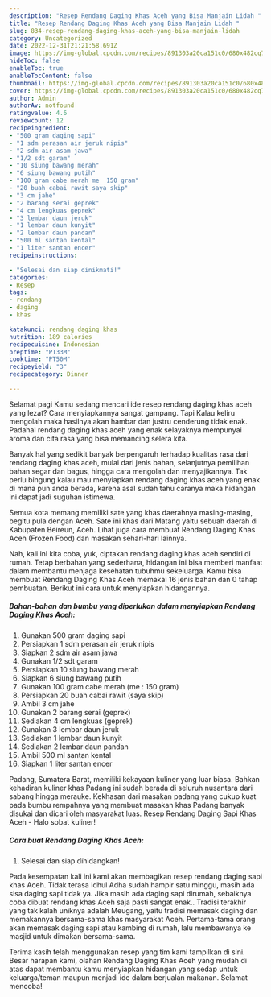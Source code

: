 ```yaml
---
description: "Resep Rendang Daging Khas Aceh yang Bisa Manjain Lidah "
title: "Resep Rendang Daging Khas Aceh yang Bisa Manjain Lidah "
slug: 834-resep-rendang-daging-khas-aceh-yang-bisa-manjain-lidah
category: Uncategorized
date: 2022-12-31T21:21:58.691Z
image: https://img-global.cpcdn.com/recipes/891303a20ca151c0/680x482cq70/rendang-daging-khas-aceh-foto-resep-utama.jpg
hideToc: false
enableToc: true
enableTocContent: false
thumbnail: https://img-global.cpcdn.com/recipes/891303a20ca151c0/680x482cq70/rendang-daging-khas-aceh-foto-resep-utama.jpg
cover: https://img-global.cpcdn.com/recipes/891303a20ca151c0/680x482cq70/rendang-daging-khas-aceh-foto-resep-utama.jpg
author: Admin
authorAv: notfound
ratingvalue: 4.6
reviewcount: 12
recipeingredient:
- "500 gram daging sapi"
- "1 sdm perasan air jeruk nipis"
- "2 sdm air asam jawa"
- "1/2 sdt garam"
- "10 siung bawang merah"
- "6 siung bawang putih"
- "100 gram cabe merah me  150 gram"
- "20 buah cabai rawit saya skip"
- "3 cm jahe"
- "2 barang serai geprek"
- "4 cm lengkuas geprek"
- "3 lembar daun jeruk"
- "1 lembar daun kunyit"
- "2 lembar daun pandan"
- "500 ml santan kental"
- "1 liter santan encer"
recipeinstructions:

- "Selesai dan siap dinikmati!"
categories:
- Resep
tags:
- rendang
- daging
- khas

katakunci: rendang daging khas 
nutrition: 189 calories
recipecuisine: Indonesian
preptime: "PT33M"
cooktime: "PT50M"
recipeyield: "3"
recipecategory: Dinner

---
```



Selamat pagi Kamu sedang mencari ide resep rendang daging khas aceh yang lezat? Cara menyiapkannya sangat gampang. Tapi Kalau keliru mengolah maka hasilnya akan hambar dan justru cenderung tidak enak. Padahal rendang daging khas aceh yang enak selayaknya mempunyai aroma dan cita rasa yang bisa memancing selera kita.


Banyak hal yang sedikit banyak berpengaruh terhadap kualitas rasa dari rendang daging khas aceh, mulai dari jenis bahan, selanjutnya pemilihan bahan segar dan bagus, hingga cara mengolah dan menyajikannya. Tak perlu bingung kalau mau menyiapkan rendang daging khas aceh yang enak di mana pun anda berada, karena asal sudah tahu caranya maka hidangan ini dapat jadi suguhan istimewa.

Semua kota memang memiliki sate yang khas daerahnya masing-masing, begitu pula dengan Aceh. Sate ini khas dari Matang yaitu sebuah daerah di Kabupaten Beireun, Aceh. Lihat juga cara membuat Rendang Daging Khas Aceh (Frozen Food) dan masakan sehari-hari lainnya.


Nah, kali ini kita coba, yuk, ciptakan rendang daging khas aceh sendiri di rumah. Tetap berbahan yang sederhana, hidangan ini bisa memberi manfaat dalam membantu menjaga kesehatan tubuhmu sekeluarga. Kamu bisa membuat Rendang Daging Khas Aceh memakai 16 jenis bahan dan 0 tahap pembuatan. Berikut ini cara untuk menyiapkan hidangannya.

<!--inarticleads1-->

##### Bahan-bahan dan bumbu yang diperlukan dalam menyiapkan Rendang Daging Khas Aceh:

1. Gunakan 500 gram daging sapi
1. Persiapkan 1 sdm perasan air jeruk nipis
1. Siapkan 2 sdm air asam jawa
1. Gunakan 1/2 sdt garam
1. Persiapkan 10 siung bawang merah
1. Siapkan 6 siung bawang putih
1. Gunakan 100 gram cabe merah (me : 150 gram)
1. Persiapkan 20 buah cabai rawit (saya skip)
1. Ambil 3 cm jahe
1. Gunakan 2 barang serai (geprek)
1. Sediakan 4 cm lengkuas (geprek)
1. Gunakan 3 lembar daun jeruk
1. Sediakan 1 lembar daun kunyit
1. Sediakan 2 lembar daun pandan
1. Ambil 500 ml santan kental
1. Siapkan 1 liter santan encer


Padang, Sumatera Barat, memiliki kekayaan kuliner yang luar biasa. Bahkan kehadiran kuliner khas Padang ini sudah berada di seluruh nusantara dari sabang hingga merauke. Kekhasan dari masakan padang yang cukup kuat pada bumbu rempahnya yang membuat masakan khas Padang banyak disukai dan dicari oleh masyarakat luas. Resep Rendang Daging Sapi Khas Aceh - Halo sobat kuliner! 

<!--inarticleads2-->

##### Cara buat Rendang Daging Khas Aceh:


1. Selesai dan siap dihidangkan!

Pada kesempatan kali ini kami akan membagikan resep rendang daging sapi khas Aceh. Tidak terasa Idhul Adha sudah hampir satu minggu, masih ada sisa daging sapi tidak ya. Jika masih ada daging sapi dirumah, sebaiknya coba dibuat rendang khas Aceh saja pasti sangat enak.. Tradisi terakhir yang tak kalah uniknya adalah Meugang, yaitu tradisi memasak daging dan memakannya bersama-sama khas masyarakat Aceh. Pertama-tama orang akan memasak daging sapi atau kambing di rumah, lalu membawanya ke masjid untuk dimakan bersama-sama. 

Terima kasih telah menggunakan resep yang tim kami tampilkan di sini. Besar harapan kami, olahan Rendang Daging Khas Aceh yang mudah di atas dapat membantu kamu menyiapkan hidangan yang sedap untuk keluarga/teman maupun menjadi ide dalam berjualan makanan. Selamat mencoba!
